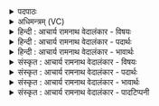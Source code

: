 <details><summary>पदपाठः</summary>

अ꣣प्साः꣢। इ꣡न्द्रा꣢꣯य। वा꣣य꣡वे꣢। व꣡रु꣢꣯णाय। म꣣रु꣡द्भयः꣢। सो꣡माः꣢꣯। अ꣣र्षन्तु। वि꣡ष्ण꣢꣯वे। ९९५।
</details>

<details><summary>अधिमन्त्रम् (VC)</summary>

- पवमानः सोमः
- भृगुर्वारुणिर्जमदग्निर्भार्गवो वा
- गायत्री
- षड्जः
</details>

<details><summary>हिन्दी : आचार्य रामनाथ वेदालंकार - विषयः</summary>

प्रथम ऋचा पूर्वार्चिक में ५०३ क्रमाङ्क पर परमात्मा और वानप्रस्थ के विषय में व्याख्यात की गयी थी। यहाँ प्रकारान्तर से परमात्मा का विषय दर्शाते हैं।
</details>

<details><summary>हिन्दी : आचार्य रामनाथ वेदालंकार - पदार्थः</summary>

पदार्थान्वयभाषाः -  हे (सोम) जगत् के स्रष्टा परमात्मन् ! (योनौ) अन्तरिक्ष में (वनेषु) जलों में (आसीदन्) रहनेवाले, (द्युमत्तमः) देदीप्यमान, (रोरुवत्) गर्जना करते हुए बिजलीरूप अग्नि के समान, (योनौ) घर में और (वनेषु) जंगलों में, सब जगह (आसीदन्) स्थित हुए, (द्युमत्तमः) सब से बढ़कर तेजस्वी (रोरुवत्) कर्तव्य का उपदेश करनेवाले आप (द्रोणानि अभि) आत्मा, मन, बुद्धि आदि द्रोणकलशों के प्रति (अर्ष) आइए ॥१॥ यहाँ श्लेषमूलक वाचकलुप्तोपमालङ्कार है ॥१॥
</details>

<details><summary>हिन्दी : आचार्य रामनाथ वेदालंकार - भावार्थः</summary>

भावार्थभाषाः -  घर हो या जंगल हो,पहाड़ हो या गुफा हो,नदियाँ हों या समुद्र हो,भूमि हो या आकाश हो,बिजली हो या अन्तरिक्ष हो,शरीर हो या आत्मा हो,सभी जगह विराजमान भी जगदीश्वर जब तक ध्यान से प्रकाशित न हो जाए,तब तक प्रत्यक्ष नहीं होता ॥१॥
</details>

<details><summary>संस्कृत : आचार्य रामनाथ वेदालंकार - विषयः</summary>

तत्र प्रथमा ऋक् पूर्वार्चिके ५०३ क्रमाङ्के परमात्मविषये वानप्रस्थविषये च व्याख्याता। अत्र प्रकारान्तरेण परमात्मपक्ष एव प्रदर्श्यते।
</details>

<details><summary>संस्कृत : आचार्य रामनाथ वेदालंकार - पदार्थः</summary>

पदार्थान्वयभाषाः -  हे (सोम) जगत्स्रष्टः परमात्मन् ! (योनौ) अन्तरिक्षे (वनेषु) उदकेषु (आसीदन्) तिष्ठन्, (द्युमत्तमः) अतिशयेन द्युतिमान्, (रोरुवत्) गर्जनां कुर्वन् विद्युदग्निरिव (योनौ) गृहे (वनेषु) अरण्येषु च, सर्वत्रैवेत्यर्थः (आसीदन्) आतिष्ठन् (द्युमत्तमः) तेजस्वितमः (रोरुवत्) कर्त्तव्यमुपदिशन् त्वम् (द्रोणानि अभि) आत्ममनोबुद्ध्यादीन् द्रोणकलशान् प्रति (अर्ष) आगच्छ ॥१॥ अत्र श्लेषमूलो वाचकलुप्तोपमालङ्कारः ॥१॥
</details>

<details><summary>संस्कृत : आचार्य रामनाथ वेदालंकार - भावार्थः</summary>

भावार्थभाषाः -  गृहे वाऽरण्ये वा,गिरौ वा गह्वरेषु वा,सरित्सु वा समुद्रे वा,भुवि वा दिवि वा,विद्युति वाऽन्तरिक्षे वा,देहे वाऽऽत्मनि वा सर्वत्रैव विराजमानोऽपि जगदीश्वरो यावद् ध्यानेन प्रकाशितो न जायते तावत् प्रत्यक्षतां नो याति ॥१॥
</details>

<details><summary>संस्कृत : आचार्य रामनाथ वेदालंकार - पादटिप्पनी</summary>

टिप्पणी:   १. ऋ० ९।६५।१९, ‘सीदञ्छ्येनो न योनिमा’ इति पाठः। साम० ५०३, ऋषिः भृगुः।
</details>